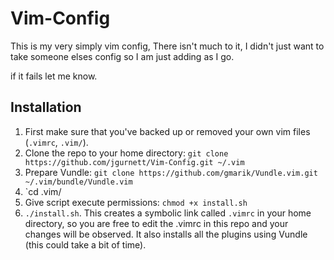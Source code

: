 # Vim-Config
This is my very simply vim config, There isn't much to it, I didn't just want to take someone elses
config so I am just adding as I go.

if it fails let me know.


## Installation

1. First make sure that you've backed up or removed your own vim files (`.vimrc`, `.vim/`).
2. Clone the repo to your home directory: `git clone https://github.com/jgurnett/Vim-Config.git ~/.vim`
3. Prepare Vundle: `git clone https://github.com/gmarik/Vundle.vim.git ~/.vim/bundle/Vundle.vim`
4. `cd .vim/
5.	Give script execute permissions: `chmod +x install.sh`
6. `./install.sh`. This creates a symbolic link called `.vimrc` in your home directory, so you are free to edit the .vimrc in this repo and your changes will be observed. It also installs all the plugins using Vundle (this could take a bit of time).
